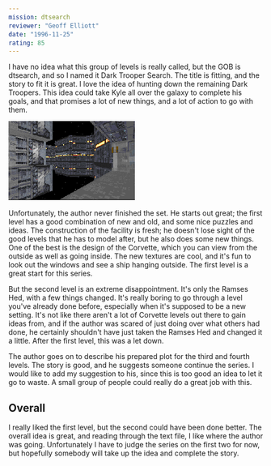 ```yaml
---
mission: dtsearch
reviewer: "Geoff Elliott"
date: "1996-11-25"
rating: 85
---
```


I have no idea what this group of levels is really called, but the GOB is dtsearch, and so I named it Dark Trooper Search. The title is fitting, and the story to fit it is great. I love the idea of hunting down the remaining Dark Troopers. This idea could take Kyle all over the galaxy to complete his goals, and that promises a lot of new things, and a lot of action to go with them.

![Dark Trooper Search screenshot](./dtsearch.png "In the first level, Kyle needs to make his way onto a Corvette (left side) carrying a deadly cargo.")

Unfortunately, the author never finished the set. He starts out great; the first level has a good combination of new and old, and some nice puzzles and ideas. The construction of the facility is fresh; he doesn't lose sight of the good levels that he has to model after, but he also does some new things. One of the best is the design of the Corvette, which you can view from the outside as well as going inside. The new textures are cool, and it's fun to look out the windows and see a ship hanging outside. The first level is a great start for this series.

But the second level is an extreme disappointment. It's only the Ramses Hed, with a few things changed. It's really boring to go through a level you've already done before, especially when it's supposed to be a new setting. It's not like there aren't a lot of Corvette levels out there to gain ideas from, and if the author was scared of just doing over what others had done, he certainly shouldn't have just taken the Ramses Hed and changed it a little. After the first level, this was a let down.

The author goes on to describe his prepared plot for the third and fourth levels. The story is good, and he suggests someone continue the series. I would like to add my suggestion to his, since this is too good an idea to let it go to waste. A small group of people could really do a great job with this.

## Overall

I really liked the first level, but the second could have been done better. The overall idea is great, and reading through the text file, I like where the author was going. Unfortunately I have to judge the series on the first two for now, but hopefully somebody will take up the idea and complete the story.
